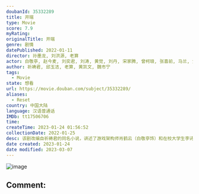 ```yaml
---
doubanId: 35332289
title: 开端
type: Movie
score: 7.9
myRating: 
originalTitle: 开端
genre: 剧情
datePublished: 2022-01-11
director: 孙墨龙, 刘洪源, 老算
actor: 白敬亭, 赵今麦, 刘奕君, 刘涛, 黄觉, 刘丹, 宋家腾, 曾柯琅, 张喜前, 马兰, 焦鹏, 卜宇鑫, 李感, 范帅琦, 鞠帛展, 余沛杉, 张龄心, 白宇帆, 尤靖茹, 陈牧扬, 任帅, 吴其江, 高海鹏, 李克伟, 赵千紫, 马波, 刘冠霖, 魏伟, 李斌, 王宏, 钱漪, 陈卫, 吴珏瑾, 陈小妹, 沐桐, 乔牧, 王汀, 许薇, 亦明, 李金江, 张浩, 陈镜依, 王沛禄, 张靖岚, 刘祉驿, 于京田, 丁文博, 龙斌, 陆星, 王志鹏, 柳欣言, 孙惟嵩, 程小刚, 张迪扉, 尹腾喆, 霍雨佳, 林子琛, 程世宇, 王思钦, 郭增友, 杨子平, 熊巍, 杨毅春, 彭亚辉, 阮样华
author: 祈祷君, 邱玉洁, 老算, 黄凯文, 魏市宁
tags:
  - Movie
state: 想看
url: https://movie.douban.com/subject/35332289/
aliases:
  - Reset
country: 中国大陆
language: 汉语普通话
IMDb: tt17506706
time: 
createTime: 2023-01-24 01:56:52
collectionDate: 2022-01-25
desc: 该剧改编自祈祷君的同名小说，讲述了游戏架构师肖鹤云（白敬亭饰）和在校大学生李诗情（赵今麦饰）在遭遇公交车爆炸后“死而复生”，于公交车出事的时间段内不断经历时间循环，从下车自救到打破隔阂并肩作战，努...
date created: 2023-01-24
date modified: 2023-03-07
---
```


![image](p2843045720.jpg)

Comment:
---

